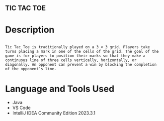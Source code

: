 ## TIC TAC TOE

# Description

```

Tic Tac Toe is traditionally played on a 3 × 3 grid. Players take turns placing a mark in one of the cells of the grid. The goal of the game is for players to position their marks so that they make a continuous line of three cells vertically, horizontally, or diagonally. An opponent can prevent a win by blocking the completion of the opponent’s line.

```

# Language and Tools Used
 - Java
 - VS Code
 - IntelliJ IDEA Community Edition 2023.3.1